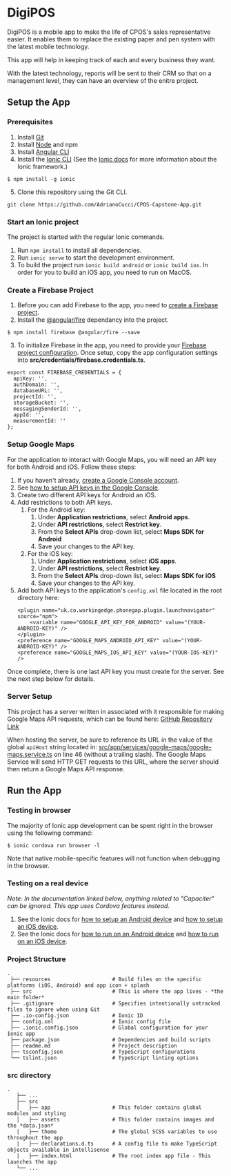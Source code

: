 # DigiPOS
DigiPOS is a mobile app to make the life of CPOS's sales representative easier. It enables them to replace the existing paper and pen system with the latest mobile technology. 

This app will help in keeping track of each and every business they want.

With the latest technology, reports will be sent to their CRM so that on a management level, they can have an overview of the enitre project.

## Setup the App
### Prerequisites
1. Install [Git](https://git-scm.com/)
2. Install [Node](https://nodejs.org/en/download/ "Node title") and npm 
3. Install [Angular CLI](https://cli.angular.io/ "Angular Title")
4. Install the [Ionic CLI](https://ionicframework.com/docs/installation/cli "Ionic Title") (See the [Ionic docs](https://ionicframework.com/docs/intro) for more information about the Ionic framework.)
```
$ npm install -g ionic
```
5. Clone this repository using the Git CLI.
```
git clone https://github.com/AdrianoCucci/CPOS-Capstone-App.git
```
### Start an Ionic project 
The project is started with the regular Ionic commands.

1. Run `npm install` to install all dependencies.
2. Run `ionic serve` to start the development environment.
3. To build the project run `ionic build android` or `ionic build ios`. In order for you to build an iOS app, you need to run on MacOS.

### Create a Firebase Project
1. Before you can add Firebase to the app, you need to [create a Firebase project](https://firebase.google.com/docs/web/setup#create-project).
2. Install the [@angular/fire](https://github.com/angular/angularfire) dependancy into the project.
```
$ npm install firebase @angular/fire --save
```
3. To initialize Firebase in the app, you need to provide your [Firebase project configuration](https://firebase.google.com/docs/web/setup#config-object).
Once setup, copy the app configuration settings into **src/credentials/firebase.credentials.ts**.
```
export const FIREBASE_CREDENTIALS = {
  apiKey: '',
  authDomain: '',
  databaseURL: '',
  projectId: '',
  storageBucket: '',
  messagingSenderId: '',
  appId: '',
  measurementId: ''
};
```

### Setup Google Maps
For the application to interact with Google Maps, you will need an API key for both Android and iOS.
Follow these steps:

1. If you haven't already, [create a Google Console account](https://console.cloud.google.com/).
2. See [how to setup API keys in the Google Console](https://support.google.com/googleapi/answer/6158862?hl=en).
3. Create two different API keys for Android an iOS.
4. Add restrictions to both API keys. 
   1. For the Android key:
      1. Under **Application restrictions**, select **Android apps**.
      2. Under **API restrictions**, select **Restrict key**.
      3. From the **Select APIs** drop-down list, select **Maps SDK for Android**
      4. Save your changes to the API key.
   1. For the iOS key:
      1. Under **Application restrictions**, select **iOS apps**.
      2. Under **API restrictions**, select **Restrict key**.
      3. From the **Select APIs** drop-down list, select **Maps SDK for iOS**
      4. Save your changes to the API key.
5. Add both API keys to the application's ```config.xml``` file located in the root directory here:
   ```
   <plugin name="uk.co.workingedge.phonegap.plugin.launchnavigator" source="npm">
       <variable name="GOOGLE_API_KEY_FOR_ANDROID" value="(YOUR-ANDROID-KEY)" />
   </plugin>
   <preference name="GOOGLE_MAPS_ANDROID_API_KEY" value="(YOUR-ANDROID-KEY)" />
   <preference name="GOOGLE_MAPS_IOS_API_KEY" value="(YOUR-IOS-KEY)" />
   ```
Once complete, there is one last API key you must create for the server. See the next step below for details.

### Server Setup
This project has a server written in associated with it responsible for making Google Maps API requests, which can be found here:
[GitHub Repository Link](https://github.com/AdrianoCucci/CPOS-Capstone-Server "Repo title")

When hosting the server, be sure to reference its URL in the value of the global ```apiHost``` string located in:
[src/app/services/google-maps/google-maps.service.ts](https://github.com/AdrianoCucci/CPOS-Capstone-App/blob/master/src/app/services/google-maps/google-maps.service.ts) on line 46 (without a trailing slash).
The Google Maps Service will send HTTP GET requests to this URL, where the server should then return a Google Maps API response.

## Run the App
### Testing in browser
The majority of Ionic app development can be spent right in the browser using the following command:
```
$ ionic cordova run browser -l
```
Note that native mobile-specific features will not function when debugging in the browser.

### Testing on a real device
*Note: In the documentation linked below, anything related to "Capaciter" can be ignored. This app uses Cordova features instead.*

1. See the Ionic docs for [how to setup an Android device](https://ionicframework.com/docs/installation/android) and [how to setup an iOS device](https://ionicframework.com/docs/installation/ios).
2. See the Ionic docs for [how to run on an Android device](https://ionicframework.com/docs/building/android) and [how to run on an iOS device](https://ionicframework.com/docs/building/ios).

### Project Structure
```
.
 ├── resources                    # Build files on the specific platforms (iOS, Android) and app icon + splash
 ├── src                          # This is where the app lives - *the main folder*
 ├── .gitignore                   # Specifies intentionally untracked files to ignore when using Git
 ├── .io-config.json              # Ionic ID
 ├── config.xml                   # Ionic config file
 ├── .ionic.config.json           # Global configuration for your Ionic app
 ├── package.json                 # Dependencies and build scripts
 ├── readme.md                    # Project description
 ├── tsconfig.json                # TypeScript configurations
 └── tslint.json                  # TypeScript linting options
```

### src directory
```
.
   ├── ...
   ├── src                       
   │   ├── app                    # This folder contains global modules and styling
   │   ├── assets                 # This folder contains images and the *data.json*
   |   ├── theme                  # The global SCSS variables to use throughout the app
   |   ├── declarations.d.ts      # A config file to make TypeScript objects available in intellisense
   |   ├── index.html             # The root index app file - This launches the app
   └── ...
```
